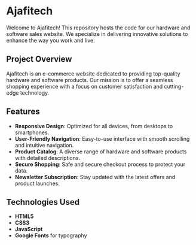 # Ajafitech 

Welcome to Ajafitech! This repository hosts the code for our hardware and software sales website. We specialize in delivering innovative solutions to enhance the way you work and live.

## Project Overview

Ajafitech is an e-commerce website dedicated to providing top-quality hardware and software products. Our mission is to offer a seamless shopping experience with a focus on customer satisfaction and cutting-edge technology.

## Features

- **Responsive Design**: Optimized for all devices, from desktops to smartphones.
- **User-Friendly Navigation**: Easy-to-use interface with smooth scrolling and intuitive navigation.
- **Product Catalog**: A diverse range of hardware and software products with detailed descriptions.
- **Secure Shopping**: Safe and secure checkout process to protect your data.
- **Newsletter Subscription**: Stay updated with the latest offers and product launches.

## Technologies Used

- **HTML5**
- **CSS3**
- **JavaScript**
- **Google Fonts** for typography
